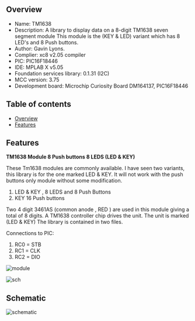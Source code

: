 

Overview
--------------------------------------------
* Name: TM1638
* Description: A library to display data on a 8-digit TM1638 seven segment module
This module is the (KEY & LED) variant which has 8 LED's and 8 Push  buttons.
* Author: Gavin Lyons.
* Complier: xc8 v2.05 compiler
* PIC: PIC16F18446
* IDE:  MPLAB X v5.05
* Foundation services library: 0.1.31 (I2C)
* MCC version: 3.75
* Development board: Microchip Curiosity Board DM164137, PIC16F18446

Table of contents
---------------------------

  * [Overview](#overview)
  * [Features](#features)

Features
----------------------


**TM1638 Module 8 Push buttons 8 LEDS (LED & KEY)**

These Tm1638 modules are commonly available. 
I have seen two variants, this library is for the one marked LED & KEY.
It will not work with the push buttons only module without some modification.

1. LED & KEY , 8 LEDS and 8 Push Buttons
2. KEY 16  Push buttons

Two 4 digit 3461AS (common anode , RED ) are used in this module
giving a total of 8 digits. A TM1638 controller chip drives the unit.
The unit is marked (LED & KEY) 
The library is contained in two files.

Connections to PIC: 

1. RC0 = STB
2. RC1 = CLK
3. RC2 = DIO


![ module ](https://github.com/gavinlyonsrepo/pic_16F18446_projects/blob/master/images/TM1638.jpg)


![ sch ](https://github.com/gavinlyonsrepo/pic_16F1619_projects/blob/master/images/TM1638_2.jpg)

Schematic
------------------------

![schematic](https://github.com/gavinlyonsrepo/pic_16F18446_projects/blob/master/images/LM35.png)
